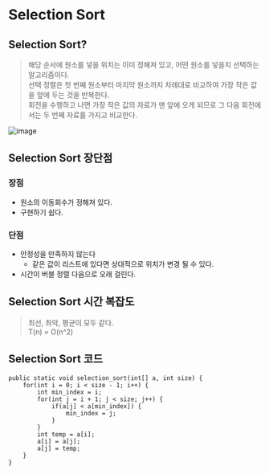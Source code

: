 # Selection Sort

## Selection Sort?
> 해당 순서에 원소를 넣을 위치는 이미 정해져 있고, 어떤 원소를 넣을지 선택하는 알고리즘이다.  
> 선택 정렬은 첫 번째 원소부터 마지막 원소까지 차례대로 비교하여 가장 작은 값을
앞에 두는 것을 반복한다.  
> 회전을 수행하고 나면 가장 작은 값의 자료가 맨 앞에 오게 되므로 그 다음 회전에서는 두 번째 자료를 가지고 비교한다.

![image](https://github.com/oheunchan07/TIL/assets/131967057/dad395cf-9d60-4404-a50e-d25c7b327e96)

## Selection Sort 장단점
### 장점
* 원소의 이동회수가 정해져 있다.
* 구현하기 쉽다.

### 단점
* 안정성을 만족하지 않는다
  * 같은 값이 리스트에 있다면 상대적으로 위치가 변경 될 수 있다.
* 시간이 버블 정렬 다음으로 오래 걸린다.

## Selection Sort 시간 복잡도
> 최선, 최악, 평균이 모두 같다.  
> T(n) = O(n^2)

## Selection Sort 코드
```
public static void selection_sort(int[] a, int size) {
	for(int i = 0; i < size - 1; i++) {
        int min_index = i;	
        for(int j = i + 1; j < size; j++) {
            if(a[j] < a[min_index]) {
                min_index = j;
            }
        }
        int temp = a[i];
        a[i] = a[j];
        a[j] = temp;
    }
}
```